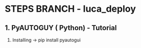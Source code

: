 # STEPS BRANCH - luca_deploy


## 1. PyAUTOGUY ( Python) - Tutorial

1. Installing -> pip install pyautogui